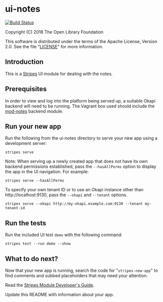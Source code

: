 # ui-notes


[![Build Status](https://circleci.com/gh/folio-org/ui-notes/tree/master.svg?style=svg)](https://circleci.com/gh/folio-org/ui-notes)


Copyright (C) 2018 The Open Library Foundation

This software is distributed under the terms of the Apache License, Version 2.0. See the file "[LICENSE](LICENSE)" for more information.

## Introduction


This is a [Stripes](https://github.com/folio-org/stripes-core/) UI module
for dealing with the notes.

## Prerequisites

In order to view and log into the platform being served up, a suitable Okapi backend will need to be running. The Vagrant box used should include the [mod-notes](https://github.com/folio-org/mod-notes) backend module.

## Run your new app

Run the following from the ui-notes directory to serve your new app using a development server:
```
stripes serve
```

Note: When serving up a newly created app that does not have its own backend permissions established, pass the `--hasAllPerms` option to display the app in the UI navigation. For example:
```
stripes serve --hasAllPerms
```

To specify your own tenant ID or to use an Okapi instance other than http://localhost:9130, pass the `--okapi` and `--tenant` options.
```
stripes serve --okapi http://my-okapi.example.com:9130 --tenant my-tenant-id
```

## Run the tests

Run the included UI test `demo` with the following command:
```
stripes test --run demo --show
```

## What to do next?

Now that your new app is running, search the code for "`stripes-new-app`" to find comments and subbed placeholders that may need your attention.

Read the [Stripes Module Developer's Guide](https://github.com/folio-org/stripes/blob/master/doc/dev-guide.md).

Update this README with information about your app.

